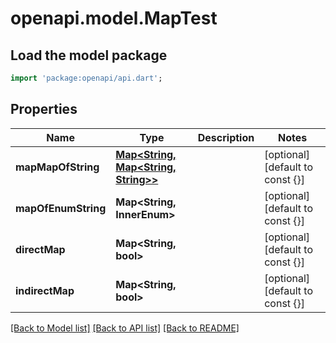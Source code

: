 # openapi.model.MapTest

## Load the model package
```dart
import 'package:openapi/api.dart';
```

## Properties
Name | Type | Description | Notes
------------ | ------------- | ------------- | -------------
**mapMapOfString** | [**Map<String, Map<String, String>>**](Map.md) |  | [optional] [default to const {}]
**mapOfEnumString** | **Map<String, InnerEnum>** |  | [optional] [default to const {}]
**directMap** | **Map<String, bool>** |  | [optional] [default to const {}]
**indirectMap** | **Map<String, bool>** |  | [optional] [default to const {}]

[[Back to Model list]](../README.md#documentation-for-models) [[Back to API list]](../README.md#documentation-for-api-endpoints) [[Back to README]](../README.md)


